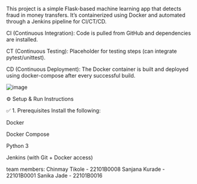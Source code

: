 This project is a simple Flask-based machine learning app that detects fraud in money transfers. It’s containerized using Docker and automated through a Jenkins pipeline for CI/CT/CD.

CI (Continuous Integration): Code is pulled from GitHub and dependencies are installed.

CT (Continuous Testing): Placeholder for testing steps (can integrate pytest/unittest).

CD (Continuous Deployment): The Docker container is built and deployed using docker-compose after every successful build.

![image](https://github.com/user-attachments/assets/5dab2364-bb1e-4da7-ac10-cb1b72be3aa1)

⚙️ Setup & Run Instructions

✅ 1. Prerequisites
Install the following:

Docker

Docker Compose

Python 3

Jenkins (with Git + Docker access)

team members:
Chinmay Tikole - 22101B0008
Sanjana Kurade - 22101B0001
Sanika Jade - 22101B0016


